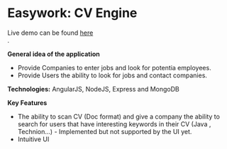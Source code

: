 
Easywork: CV Engine
============================================================

Live demo can be found <a href="http://easywork.herokuapp.com/">here</a><br>.

<b>General idea of the application</b>
<ul>
  <li>Provide Companies to enter jobs and look for potentia employees.</li>
  <li>Provide Users the ability to look for jobs and contact companies.</li>
</ul>

<b>Technologies:</b> AngularJS, NodeJS, Express and MongoDB

<b>Key Features</b>
<ul>
<li>The ability to scan CV (Doc format) and give a company the ability to search for users that have interesting keywords in their CV (Java , Technion...) - Implemented but not supported by the UI yet.</li>
<li>Intuitive UI</li>
</ul>

